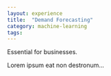 ```yaml
---
layout: experience
title:  "Demand Forecasting"
category: machine-learning
tags:
---
```

Essential for businesses.
<!--more-->
Lorem ipsum eat non destronum...